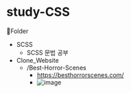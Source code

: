 # study-CSS

📂Folder
- SCSS
  - SCSS 문법 공부
- Clone_Website
  - /Best-Horror-Scenes
    - https://besthorrorscenes.com/
    - ![image](https://user-images.githubusercontent.com/51310674/150742436-fbee732a-5d48-48b9-95f0-b88a2670fc38.png)
